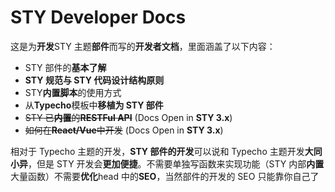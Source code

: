 # STY Developer Docs

这是为**开发**STY 主题**部件**而写的**开发者文档**，里面涵盖了以下内容：

- STY 部件的**基本了解**
- **STY 规范与 STY 代码设计结构原则**
- STY**内置脚本**的使用方式
- 从**Typecho**模板中**移植为 STY 部件**
- ~~STY 已**内置**的**RESTFul API**~~ (Docs Open in **STY 3.x**)
- ~~如何在**React/Vue**中开发~~ (Docs Open in **STY 3.x**)

相对于 Typecho 主题的开发，**STY 部件的开发**可以说和 Typecho 主题开发**大同小异**，但是 STY 开发会**更加便捷**。不需要单独写函数来实现功能（STY 内部**内置**大量函数）不需要**优化**head 中的**SEO**，当然部件的开发的 SEO 只能靠你自己了
